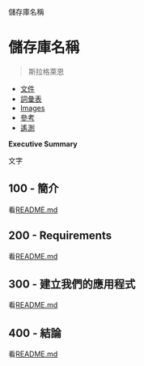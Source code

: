 儲存庫名稱

# 儲存庫名稱

> 斯拉格萊恩

-   [文件](./DOCUMENTATION.md)
-   [詞彙表](./GLOSSARY.md)
-   [Images](./IMAGES.md)
-   [參考](./REFERENCES.md)
-   [遙測](./TELEMETRY.md)

**Executive Summary**

文字

## 100 - 簡介

看[README.md](./100/README.md)

## 200 - Requirements

看[README.md](./200/README.md)

## 300 - 建立我們的應用程式

看[README.md](./300/README.md)

## 400 - 結論

看[README.md](./400/README.md)
